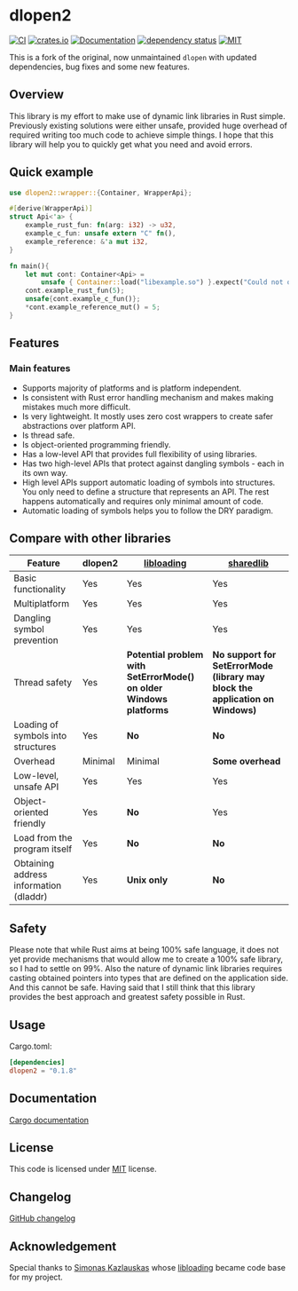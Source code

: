# dlopen2


[![CI](https://github.com/OpenByteDev/dlopen2/actions/workflows/ci.yml/badge.svg)](https://github.com/OpenByteDev/dlopen2/actions/workflows/ci.yml)
[![crates.io](https://img.shields.io/crates/v/dlopen2.svg)](https://crates.io/crates/dlopen2)
[![Documentation](https://docs.rs/dlopen2/badge.svg)](https://docs.rs/dlopen2)
[![dependency status](https://deps.rs/repo/github/openbytedev/dlopen2/status.svg)](https://deps.rs/repo/github/openbytedev/dlopen2)
[![MIT](https://img.shields.io/crates/l/dlopen2.svg)](https://github.com/OpenByteDev/dlopen2/blob/master/LICENSE)

This is a fork of the original, now unmaintained `dlopen` with updated dependencies, bug fixes and some new features.

## Overview

This library is my effort to make use of dynamic link libraries in Rust simple.
Previously existing solutions were either unsafe, provided huge overhead of required writing too much code to achieve simple things.
I hope that this library will help you to quickly get what you need and avoid errors.

## Quick example

```rust
use dlopen2::wrapper::{Container, WrapperApi};

#[derive(WrapperApi)]
struct Api<'a> {
    example_rust_fun: fn(arg: i32) -> u32,
    example_c_fun: unsafe extern "C" fn(),
    example_reference: &'a mut i32,
}

fn main(){
    let mut cont: Container<Api> =
        unsafe { Container::load("libexample.so") }.expect("Could not open library or load symbols");
    cont.example_rust_fun(5);
    unsafe{cont.example_c_fun()};
    *cont.example_reference_mut() = 5;
}
```

## Features

### Main features

* Supports majority of platforms and is platform independent.
* Is consistent with Rust error handling mechanism and makes making mistakes much more difficult.
* Is very lightweight. It mostly uses zero cost wrappers to create safer abstractions over platform API.
* Is thread safe.
* Is object-oriented programming friendly.
* Has a low-level API that provides full flexibility of using libraries.
* Has two high-level APIs that protect against dangling symbols - each in its own way.
* High level APIs support automatic loading of symbols into structures. You only need to define a
    structure that represents an API. The rest happens automatically and requires only minimal amount of code.
* Automatic loading of symbols helps you to follow the DRY paradigm.

## Compare with other libraries

|Feature                             | dlopen2     | [libloading](https://github.com/nagisa/rust_libloading) | [sharedlib](https://github.com/Tyleo/sharedlib) |
|------------------------------------|------------|---------------------------------------------------------|-------------------------------------------------|
| Basic functionality                | Yes        | Yes        | Yes       |
| Multiplatform                      | Yes        | Yes        | Yes       |
|Dangling symbol prevention          | Yes        | Yes        | Yes       |
| Thread safety                      | Yes        | **Potential problem with SetErrorMode() on older Windows platforms** | **No support for SetErrorMode (library may block the application on Windows)**|
| Loading of symbols into structures | Yes        | **No**     | **No**
| Overhead                           | Minimal    | Minimal    | **Some overhead** |
| Low-level, unsafe API              | Yes        | Yes        | Yes       |
| Object-oriented friendly           | Yes        | **No**       | Yes     |
| Load from the program itself       | Yes        | **No**       | **No**  |
| Obtaining address information (dladdr) | Yes    |  **Unix only** | **No**|

## Safety

Please note that while Rust aims at being 100% safe language, it does not yet provide mechanisms that would allow me to create a 100% safe library, so I had to settle on 99%.
Also the nature of dynamic link libraries requires casting obtained pointers into types that are defined on the application side. And this cannot be safe. 
Having said that I still think that this library provides the best approach and greatest safety possible in Rust.

## Usage

Cargo.toml:

```toml
[dependencies]
dlopen2 = "0.1.8"
```

## Documentation

[Cargo documentation](https://docs.rs/dlopen2)

## License

This code is licensed under [MIT](./LICENSE) license.

## Changelog

[GitHub changelog](https://github.com/ahmed-masud/dlopen2/releases)

## Acknowledgement

Special thanks to [Simonas Kazlauskas](https://github.com/nagisa) whose [libloading](https://github.com/nagisa/rust_libloading) became code base for my project.
